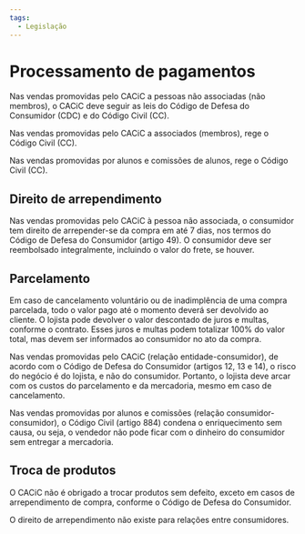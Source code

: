 ```yaml
---
tags:
  - Legislação
---
```


# Processamento de pagamentos

Nas vendas promovidas pelo CACiC a pessoas não associadas (não membros), o CACiC deve seguir as leis do Código de Defesa do Consumidor (CDC) e do Código Civil (CC).

Nas vendas promovidas pelo CACiC a associados (membros), rege o Código Civil (CC).

Nas vendas promovidas por alunos e comissões de alunos, rege o Código Civil (CC).

## Direito de arrependimento

Nas vendas promovidas pelo CACiC à pessoa não associada, o consumidor tem direito de arrepender-se da compra em até 7 dias, nos termos do Código de Defesa do Consumidor (artigo 49). O consumidor deve ser reembolsado integralmente, incluindo o valor do frete, se houver.

## Parcelamento

Em caso de cancelamento voluntário ou de inadimplência de uma compra parcelada, todo o valor pago até o momento deverá ser devolvido ao cliente. O lojista pode devolver o valor descontado de juros e multas, conforme o contrato. Esses juros e multas podem totalizar 100% do valor total, mas devem ser informados ao consumidor no ato da compra.

Nas vendas promovidas pelo CACiC (relação entidade-consumidor), de acordo com o Código de Defesa do Consumidor (artigos 12, 13 e 14), o risco do negócio é do lojista, e não do consumidor. Portanto, o lojista deve arcar com os custos do parcelamento e da mercadoria, mesmo em caso de cancelamento.

Nas vendas promovidas por alunos e comissões (relação consumidor-consumidor), o Código Civil (artigo 884) condena o enriquecimento sem causa, ou seja, o vendedor não pode ficar com o dinheiro do consumidor sem entregar a mercadoria.

## Troca de produtos

O CACiC não é obrigado a trocar produtos sem defeito, exceto em casos de arrependimento de compra, conforme o Código de Defesa do Consumidor.

O direito de arrependimento não existe para relações entre consumidores.
